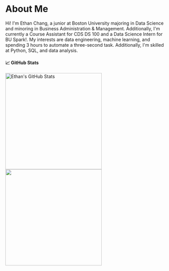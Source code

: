 # About Me

Hi! I'm Ethan Chang, a junior at Boston University majoring in Data Science and minoring in Business Administration & Management. Additionally, I'm currently a Course Assistant for CDS DS 100 and a Data Science Intern for BU Spark!. My interests are data engineering, machine learning, and spending 3 hours to automate a three-second task. Additionally, I'm skilled at Python, SQL, and data analysis. <!-- Feel free to visit my <a href="https://ethanc-ec.github.io/profile-website/" target="_blank" rel="noopener noreferrer">website</a>! -->


#### 📈 GitHub Stats
<a href="https://github.com/ethanc-ec/ethanc-ec">
  <img width=300 align="center" src="https://github-readme-stats.vercel.app/api?username=ethanc-ec&show_icons=true&count_private=true&theme=tokyonight&hide_rank=true&hide=stars" alt="Ethan's GitHub Stats" />
</a>
<br>
<a href="https://github.com/ethanc-ec/ethanc-ec">
  <img width=300 align="center" src="https://github-readme-stats.vercel.app/api/top-langs/?username=ethanc-ec&hide=jupyter%20notebook,css,HTML&layout=compact&theme=tokyonight" />
</a>

